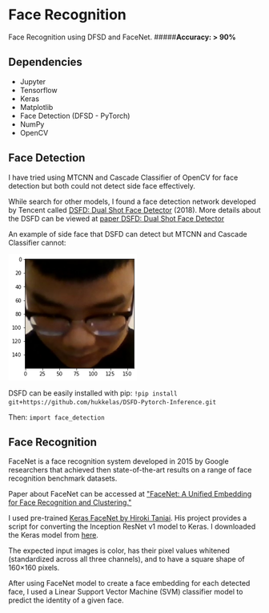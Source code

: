 # Face Recognition
Face Recognition using DFSD and FaceNet.
#####**Accuracy: > 90%**
## Dependencies

- Jupyter
- Tensorflow
- Keras
- Matplotlib
- Face Detection (DFSD - PyTorch)
- NumPy
- OpenCV

## Face Detection
I have tried using MTCNN and Cascade Classifier of OpenCV for face detection but both could not detect side face effectively.

While search for other models, I found a face detection network developed by Tencent called [DSFD: Dual Shot Face Detector](https://github.com/Tencent/FaceDetection-DSFD) (2018).
More details about the DSFD can be viewed at [paper DSFD: Dual Shot Face Detector](https://arxiv.org/abs/1810.10220)

An example of side face that DSFD can detect but MTCNN and Cascade Classifier cannot:

![Side face detection](./testedFace.png?raw=true "Side face detection")

DSFD can be easily installed with pip:
`!pip install git+https://github.com/hukkelas/DSFD-Pytorch-Inference.git`

Then:
`import face_detection`

## Face Recognition

FaceNet is a face recognition system developed in 2015 by Google researchers that achieved then state-of-the-art results on a range of face recognition benchmark datasets.

Paper about FaceNet can be accessed at ["FaceNet: A Unified Embedding for Face Recognition and Clustering."](https://arxiv.org/abs/1503.03832)

I used pre-trained [Keras FaceNet by Hiroki Taniai](https://github.com/nyoki-mtl/keras-facenet). His project provides a script for converting the Inception ResNet v1 model to Keras. I downloaded the Keras model from [here](https://drive.google.com/drive/folders/1pwQ3H4aJ8a6yyJHZkTwtjcL4wYWQb7bn).

The expected input images is color, has their pixel values whitened (standardized across all three channels), and to have a square shape of 160×160 pixels.

After using FaceNet model to create a face embedding for each detected face, I used a Linear Support Vector Machine (SVM) classifier model to predict the identity of a given face.